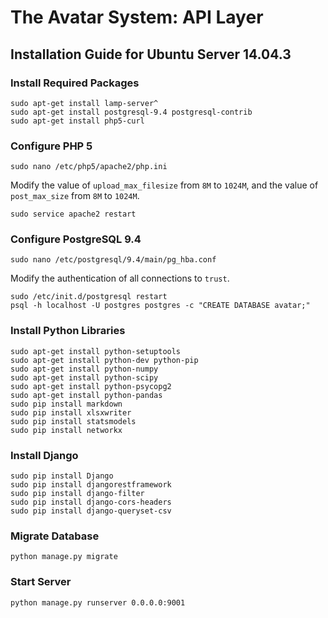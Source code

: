 # The Avatar System: API Layer
## Installation Guide for Ubuntu Server 14.04.3
### Install Required Packages
```
sudo apt-get install lamp-server^
sudo apt-get install postgresql-9.4 postgresql-contrib
sudo apt-get install php5-curl
```
### Configure PHP 5
```
sudo nano /etc/php5/apache2/php.ini
```
Modify the value of `upload_max_filesize` from `8M` to `1024M`, and the value of `post_max_size` from `8M` to `1024M`.
```
sudo service apache2 restart
```
### Configure PostgreSQL 9.4
```
sudo nano /etc/postgresql/9.4/main/pg_hba.conf
```
Modify the authentication of all connections to `trust`.
```
sudo /etc/init.d/postgresql restart
psql -h localhost -U postgres postgres -c "CREATE DATABASE avatar;"
```
### Install Python Libraries
```
sudo apt-get install python-setuptools
sudo apt-get install python-dev python-pip
sudo apt-get install python-numpy
sudo apt-get install python-scipy
sudo apt-get install python-psycopg2
sudo apt-get install python-pandas
sudo pip install markdown
sudo pip install xlsxwriter
sudo pip install statsmodels
sudo pip install networkx
```
### Install Django
```
sudo pip install Django
sudo pip install djangorestframework
sudo pip install django-filter
sudo pip install django-cors-headers
sudo pip install django-queryset-csv
```
### Migrate Database
```
python manage.py migrate
```
### Start Server
```
python manage.py runserver 0.0.0.0:9001
```